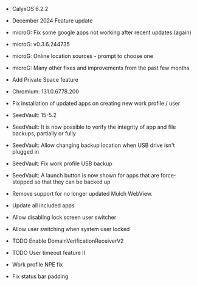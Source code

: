 * CalyxOS 6.2.2
* December 2024 Feature update
* microG: Fix some google apps not working after recent updates (again)
* microG: v0.3.6.244735
* microG: Online location sources - prompt to choose one
* microG: Many other fixes and improvements from the past few months
* Add Private Space feature
* Chromium: 131.0.6778.200
* Fix installation of updated apps on creating new work profile / user
* SeedVault: 15-5.2
* SeedVault: It is now possible to verify the integrity of app and file backups, partially or fully
* SeedVault: Allow changing backup location when USB drive isn't plugged in
* SeedVault: Fix work profile USB backup
* SeedVault: A launch button is now shown for apps that are force-stopped so that they can be backed up
* Remove support for no longer updated Mulch WebView.
* Update all included apps

* Allow disabling lock screen user switcher
* Allow user switching when system user locked
* TODO Enable DomainVerificationReceiverV2
* TODO User timeout feature II
* Work profile NPE fix
* Fix status bar padding
